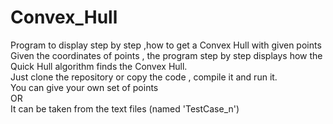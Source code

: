 # Convex_Hull
Program to display step by step ,how to get a Convex Hull with given points </br>
Given the coordinates of points , the program step by step displays how the Quick Hull algorithm finds the Convex Hull.</br>
Just clone the repository or copy the code , compile it and run it.</br>
You can give your own set of points </br>
OR</br>
It can be taken from the text files (named 'TestCase_n')
